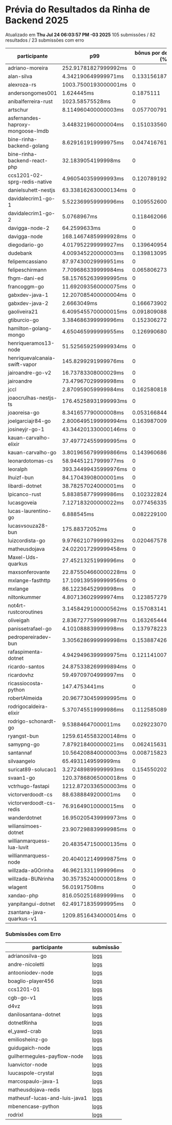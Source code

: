 # Prévia do Resultados da Rinha de Backend 2025
Atualizado em **Thu Jul 24 06:03:57 PM -03 2025**
105 submissões / 82 resultados / 23 submissões com erro


| participante | p99 | bônus por desempenho (%) | multa ($) | lucro | submissão |
| -- | -- | -- | -- | -- | -- |
|	adriano-moreira	|	252.91781827999992ms	|	0	|	0	|	313223.01499999996	|	[adriano-moreira](https://github.com/zanfranceschi/rinha-de-backend-2025/tree/main/participantes/adriano-moreira)
|	alan-silva	|	4.342190649999971ms	|	0.1331561870000006	|	0	|	358780.977094756	|	[alan-silva](https://github.com/zanfranceschi/rinha-de-backend-2025/tree/main/participantes/alan-silva)
|	alexroza-rs	|	1003.7500193000001ms	|	0	|	0	|	0	|	[alexroza-rs](https://github.com/zanfranceschi/rinha-de-backend-2025/tree/main/participantes/alexroza-rs)
|	andersongomes001	|	1.624445ms	|	0.1875111	|	0	|	376066.50144928205	|	[andersongomes001](https://github.com/zanfranceschi/rinha-de-backend-2025/tree/main/participantes/andersongomes001)
|	anibalferreira-rust	|	1023.58575528ms	|	0	|	0	|	271746.44	|	[anibalferreira-rust](https://github.com/zanfranceschi/rinha-de-backend-2025/tree/main/participantes/anibalferreira-rust)
|	artschur	|	8.114960400000003ms	|	0.057700791999999945	|	0	|	327754.86368887324	|	[artschur](https://github.com/zanfranceschi/rinha-de-backend-2025/tree/main/participantes/artschur)
|	asfernandes-haproxy-mongoose-lmdb	|	3.448321960000004ms	|	0.15103356079999994	|	0	|	358968.0425519152	|	[asfernandes-haproxy-mongoose-lmdb](https://github.com/zanfranceschi/rinha-de-backend-2025/tree/main/participantes/asfernandes-haproxy-mongoose-lmdb)
|	bine-rinha-backend-golang	|	8.629161919999975ms	|	0.04741676160000051	|	105419.45399998337	|	210060.84062373894	|	[bine-rinha-backend-golang](https://github.com/zanfranceschi/rinha-de-backend-2025/tree/main/participantes/bine-rinha-backend-golang)
|	bine-rinha-backend-react-php	|	32.1839054199998ms	|	0	|	101226.47535002082	|	187992.02565003867	|	[bine-rinha-backend-react-php](https://github.com/zanfranceschi/rinha-de-backend-2025/tree/main/participantes/bine-rinha-backend-react-php)
|	ccs1201-02-sprg-redis-native	|	4.960540359999993ms	|	0.12078919280000014	|	0	|	350139.1726900863	|	[ccs1201-02-sprg-redis-native](https://github.com/zanfranceschi/rinha-de-backend-2025/tree/main/participantes/ccs1201-02-sprg-redis-native)
|	danielsuhett-nestjs	|	63.338162630000134ms	|	0	|	0	|	290214.635	|	[danielsuhett-nestjs](https://github.com/zanfranceschi/rinha-de-backend-2025/tree/main/participantes/danielsuhett-nestjs)
|	davidalecrim1-go-1	|	5.522369959999996ms	|	0.10955260080000008	|	0	|	330404.35984591127	|	[davidalecrim1-go-1](https://github.com/zanfranceschi/rinha-de-backend-2025/tree/main/participantes/davidalecrim1-go-1)
|	davidalecrim1-go-2	|	5.0768967ms	|	0.118462066	|	107606.81225	|	236262.1521637403	|	[davidalecrim1-go-2](https://github.com/zanfranceschi/rinha-de-backend-2025/tree/main/participantes/davidalecrim1-go-2)
|	davigga-node-2	|	64.2599633ms	|	0	|	102601.41500000001	|	190545.48500000002	|	[davigga-node-2](https://github.com/zanfranceschi/rinha-de-backend-2025/tree/main/participantes/davigga-node-2)
|	davigga-node	|	168.14674859999928ms	|	0	|	105574.077	|	196066.14300000004	|	[davigga-node](https://github.com/zanfranceschi/rinha-de-backend-2025/tree/main/participantes/davigga-node)
|	diegodario-go	|	4.017952299999927ms	|	0.13964095400000145	|	0	|	355522.8022805839	|	[diegodario-go](https://github.com/zanfranceschi/rinha-de-backend-2025/tree/main/participantes/diegodario-go)
|	dudebank	|	4.009345220000003ms	|	0.13981309559999994	|	109154.43525	|	246318.86400934932	|	[dudebank](https://github.com/zanfranceschi/rinha-de-backend-2025/tree/main/participantes/dudebank)
|	felipemcassiano	|	87.97430029999951ms	|	0	|	0	|	0	|	[felipemcassiano](https://github.com/zanfranceschi/rinha-de-backend-2025/tree/main/participantes/felipemcassiano)
|	felipeschirmann	|	7.709686339999984ms	|	0.06580627320000032	|	0	|	0	|	[felipeschirmann](https://github.com/zanfranceschi/rinha-de-backend-2025/tree/main/participantes/felipeschirmann)
|	fhgm-dani-ed	|	58.157652639999995ms	|	0	|	0	|	290138.02	|	[fhgm-dani-ed](https://github.com/zanfranceschi/rinha-de-backend-2025/tree/main/participantes/fhgm-dani-ed)
|	francoggm-go	|	11.692093560000075ms	|	0	|	0	|	309105.70499999996	|	[francoggm-go](https://github.com/zanfranceschi/rinha-de-backend-2025/tree/main/participantes/francoggm-go)
|	gabxdev-java-1	|	12.207085400000004ms	|	0	|	0	|	315926.43000000005	|	[gabxdev-java-1](https://github.com/zanfranceschi/rinha-de-backend-2025/tree/main/participantes/gabxdev-java-1)
|	gabxdev-java-2	|	2.6663049ms	|	0.166673902	|	0	|	368756.0860723709	|	[gabxdev-java-2](https://github.com/zanfranceschi/rinha-de-backend-2025/tree/main/participantes/gabxdev-java-2)
|	gaoliveira21	|	6.4095455700000015ms	|	0.09180908859999998	|	0	|	186261.2329995266	|	[gaoliveira21](https://github.com/zanfranceschi/rinha-de-backend-2025/tree/main/participantes/gaoliveira21)
|	gtiburcio-go	|	3.384686399999996ms	|	0.15230627200000008	|	0	|	364778.9419583192	|	[gtiburcio-go](https://github.com/zanfranceschi/rinha-de-backend-2025/tree/main/participantes/gtiburcio-go)
|	hamilton-golang-mongo	|	4.650465999999955ms	|	0.12699068000000088	|	109098.01874999177	|	242194.696500597	|	[hamilton-golang-mongo](https://github.com/zanfranceschi/rinha-de-backend-2025/tree/main/participantes/hamilton-golang-mongo)
|	henriqueramos13-node	|	51.525659259999934ms	|	0	|	59049.95249999999	|	109664.19750000001	|	[henriqueramos13-node](https://github.com/zanfranceschi/rinha-de-backend-2025/tree/main/participantes/henriqueramos13-node)
|	henriquevalcanaia-swift-vapor	|	145.8299291999976ms	|	0	|	74588.643675	|	138521.766825	|	[henriquevalcanaia-swift-vapor](https://github.com/zanfranceschi/rinha-de-backend-2025/tree/main/participantes/henriquevalcanaia-swift-vapor)
|	jairoandre-go-v2	|	16.73783308000029ms	|	0	|	0	|	310176.325	|	[jairoandre-go-v2](https://github.com/zanfranceschi/rinha-de-backend-2025/tree/main/participantes/jairoandre-go-v2)
|	jairoandre	|	73.47967029999998ms	|	0	|	108622.30925	|	201727.14575000003	|	[jairoandre](https://github.com/zanfranceschi/rinha-de-backend-2025/tree/main/participantes/jairoandre)
|	jccl	|	2.870959059999984ms	|	0.1625808188000003	|	25826.916499999996	|	59961.30559042639	|	[jccl](https://github.com/zanfranceschi/rinha-de-backend-2025/tree/main/participantes/jccl)
|	joaocrulhas-nestjs-ts	|	176.45258931999993ms	|	0	|	0	|	0	|	[joaocrulhas-nestjs-ts](https://github.com/zanfranceschi/rinha-de-backend-2025/tree/main/participantes/joaocrulhas-nestjs-ts)
|	joaoreisa-go	|	8.341657790000008ms	|	0.05316684419999984	|	0	|	328379.6915961092	|	[joaoreisa-go](https://github.com/zanfranceschi/rinha-de-backend-2025/tree/main/participantes/joaoreisa-go)
|	joelgarciajr84-go	|	2.8006495199999994ms	|	0.16398700959999998	|	0	|	0	|	[joelgarciajr84-go](https://github.com/zanfranceschi/rinha-de-backend-2025/tree/main/participantes/joelgarciajr84-go)
|	josineyjr-go-1	|	43.344201330000146ms	|	0	|	109006.42899999999	|	202440.511	|	[josineyjr-go-1](https://github.com/zanfranceschi/rinha-de-backend-2025/tree/main/participantes/josineyjr-go-1)
|	kauan-carvalho-elixir	|	37.497724559999995ms	|	0	|	0	|	309702.705	|	[kauan-carvalho-elixir](https://github.com/zanfranceschi/rinha-de-backend-2025/tree/main/participantes/kauan-carvalho-elixir)
|	kauan-carvalho-go	|	3.8019656799999866ms	|	0.1439606864000003	|	0	|	353543.3094542757	|	[kauan-carvalho-go](https://github.com/zanfranceschi/rinha-de-backend-2025/tree/main/participantes/kauan-carvalho-go)
|	leonardotomas-cs	|	58.94451217999977ms	|	0	|	0	|	270270.855	|	[leonardotomas-cs](https://github.com/zanfranceschi/rinha-de-backend-2025/tree/main/participantes/leonardotomas-cs)
|	leoralph	|	393.34499435999976ms	|	0	|	0	|	170886.27500000002	|	[leoralph](https://github.com/zanfranceschi/rinha-de-backend-2025/tree/main/participantes/leoralph)
|	lhuizf-bun	|	84.17043908000001ms	|	0	|	98211.72374999999	|	182393.20124999998	|	[lhuizf-bun](https://github.com/zanfranceschi/rinha-de-backend-2025/tree/main/participantes/lhuizf-bun)
|	libardi-dotnet	|	38.78257024000001ms	|	0	|	110678.37724999999	|	205545.55775	|	[libardi-dotnet](https://github.com/zanfranceschi/rinha-de-backend-2025/tree/main/participantes/libardi-dotnet)
|	lpicanco-rust	|	5.883858779999986ms	|	0.10232282440000028	|	0	|	343648.501159462	|	[lpicanco-rust](https://github.com/zanfranceschi/rinha-de-backend-2025/tree/main/participantes/lpicanco-rust)
|	lucasgoveia	|	7.127183200000022ms	|	0.07745633599999956	|	0	|	325530.5521371049	|	[lucasgoveia](https://github.com/zanfranceschi/rinha-de-backend-2025/tree/main/participantes/lucasgoveia)
|	lucas-laurentino-go	|	6.888545ms	|	0.08222910000000001	|	0	|	341899.3919153405	|	[lucas-laurentino-go](https://github.com/zanfranceschi/rinha-de-backend-2025/tree/main/participantes/lucas-laurentino-go)
|	lucasvsouza28-bun	|	175.88372052ms	|	0	|	0	|	0	|	[lucasvsouza28-bun](https://github.com/zanfranceschi/rinha-de-backend-2025/tree/main/participantes/lucasvsouza28-bun)
|	luizcordista-go	|	9.976621079999932ms	|	0.020467578400001366	|	0	|	309819.41120144696	|	[luizcordista-go](https://github.com/zanfranceschi/rinha-de-backend-2025/tree/main/participantes/luizcordista-go)
|	matheusdojava	|	24.022017299999458ms	|	0	|	110139.98275000001	|	204545.68225	|	[matheusdojava](https://github.com/zanfranceschi/rinha-de-backend-2025/tree/main/participantes/matheusdojava)
|	Maxel-Uds-quarkus	|	27.45213251999996ms	|	0	|	0	|	316337.365	|	[Maxel-Uds-quarkus](https://github.com/zanfranceschi/rinha-de-backend-2025/tree/main/participantes/Maxel-Uds-quarkus)
|	maxsonferovante	|	22.875504660000228ms	|	0	|	79775.71699999999	|	148154.903	|	[maxsonferovante](https://github.com/zanfranceschi/rinha-de-backend-2025/tree/main/participantes/maxsonferovante)
|	mxlange-fasthttp	|	17.109139599999956ms	|	0	|	83749.24949998765	|	155534.3204999771	|	[mxlange-fasthttp](https://github.com/zanfranceschi/rinha-de-backend-2025/tree/main/participantes/mxlange-fasthttp)
|	mxlange	|	86.12236452999998ms	|	0	|	52070.33999999266	|	96702.05999998638	|	[mxlange](https://github.com/zanfranceschi/rinha-de-backend-2025/tree/main/participantes/mxlange)
|	niltonkummer	|	4.807136029999974ms	|	0.12385727940000052	|	0	|	347245.32572922873	|	[niltonkummer](https://github.com/zanfranceschi/rinha-de-backend-2025/tree/main/participantes/niltonkummer)
|	not4rt-rustcoroutines	|	3.1458429100000562ms	|	0.15708314179999888	|	0	|	345912.006994945	|	[not4rt-rustcoroutines](https://github.com/zanfranceschi/rinha-de-backend-2025/tree/main/participantes/not4rt-rustcoroutines)
|	oliveigah	|	2.8367277599999987ms	|	0.16326544480000002	|	0	|	362275.7865557002	|	[oliveigah](https://github.com/zanfranceschi/rinha-de-backend-2025/tree/main/participantes/oliveigah)
|	panissetrafael-go	|	4.101088839999998ms	|	0.13797822320000003	|	75635.65327499999	|	170283.5647948736	|	[panissetrafael-go](https://github.com/zanfranceschi/rinha-de-backend-2025/tree/main/participantes/panissetrafael-go)
|	pedropereiradev-bun	|	3.3056286999999998ms	|	0.15388742600000002	|	0	|	340832.60241192597	|	[pedropereiradev-bun](https://github.com/zanfranceschi/rinha-de-backend-2025/tree/main/participantes/pedropereiradev-bun)
|	rafaspimenta-dotnet	|	4.9429496399999975ms	|	0.12114100720000005	|	0	|	353141.664000151	|	[rafaspimenta-dotnet](https://github.com/zanfranceschi/rinha-de-backend-2025/tree/main/participantes/rafaspimenta-dotnet)
|	ricardo-santos	|	24.875338269999894ms	|	0	|	93215.72924998996	|	173114.92574998137	|	[ricardo-santos](https://github.com/zanfranceschi/rinha-de-backend-2025/tree/main/participantes/ricardo-santos)
|	ricardovhz	|	59.49709704999997ms	|	0	|	99968.64499999997	|	185656.055	|	[ricardovhz](https://github.com/zanfranceschi/rinha-de-backend-2025/tree/main/participantes/ricardovhz)
|	ricassiocosta-python	|	147.4753441ms	|	0	|	45449.410999998545	|	84406.04899999729	|	[ricassiocosta-python](https://github.com/zanfranceschi/rinha-de-backend-2025/tree/main/participantes/ricassiocosta-python)
|	robertAlmeida	|	20.967730459999995ms	|	0	|	98177.94350000001	|	182330.46650000004	|	[robertAlmeida](https://github.com/zanfranceschi/rinha-de-backend-2025/tree/main/participantes/robertAlmeida)
|	rodrigocaldeira-elixir	|	5.370745519999986ms	|	0.11258508960000028	|	0	|	343988.3181334435	|	[rodrigocaldeira-elixir](https://github.com/zanfranceschi/rinha-de-backend-2025/tree/main/participantes/rodrigocaldeira-elixir)
|	rodrigo-schonardt-go	|	9.53884647000011ms	|	0.029223070599997812	|	0	|	131746.47621557102	|	[rodrigo-schonardt-go](https://github.com/zanfranceschi/rinha-de-backend-2025/tree/main/participantes/rodrigo-schonardt-go)
|	ryangst-bun	|	1259.6145583200148ms	|	0	|	0	|	0	|	[ryangst-bun](https://github.com/zanfranceschi/rinha-de-backend-2025/tree/main/participantes/ryangst-bun)
|	samypng-go	|	7.879218400000021ms	|	0.062415631999999575	|	0	|	331235.998870887	|	[samypng-go](https://github.com/zanfranceschi/rinha-de-backend-2025/tree/main/participantes/samypng-go)
|	santannaf	|	10.564208840000003ms	|	0.008715823199999946	|	0	|	318732.1798647795	|	[santannaf](https://github.com/zanfranceschi/rinha-de-backend-2025/tree/main/participantes/santannaf)
|	silvaangelo	|	65.4931149599999ms	|	0	|	110294.954	|	204833.486	|	[silvaangelo](https://github.com/zanfranceschi/rinha-de-backend-2025/tree/main/participantes/silvaangelo)
|	suricat89-solucao1	|	3.272489899999993ms	|	0.15455020200000014	|	107528.10775000001	|	247176.45945982938	|	[suricat89-solucao1](https://github.com/zanfranceschi/rinha-de-backend-2025/tree/main/participantes/suricat89-solucao1)
|	svaan1-go	|	120.37868065000018ms	|	0	|	0	|	314881.68000000005	|	[svaan1-go](https://github.com/zanfranceschi/rinha-de-backend-2025/tree/main/participantes/svaan1-go)
|	vctrhugo-fastapi	|	1212.8720336500003ms	|	0	|	78755.3445	|	146259.9255	|	[vctrhugo-fastapi](https://github.com/zanfranceschi/rinha-de-backend-2025/tree/main/participantes/vctrhugo-fastapi)
|	victorverdoodt-cs	|	88.6388849200001ms	|	0	|	0	|	310643.975	|	[victorverdoodt-cs](https://github.com/zanfranceschi/rinha-de-backend-2025/tree/main/participantes/victorverdoodt-cs)
|	victorverdoodt-cs-redis	|	76.91649010000015ms	|	0	|	0	|	312384.23000000004	|	[victorverdoodt-cs-redis](https://github.com/zanfranceschi/rinha-de-backend-2025/tree/main/participantes/victorverdoodt-cs-redis)
|	wanderdotnet	|	16.950205439999973ms	|	0	|	47855.12199999999	|	88873.798	|	[wanderdotnet](https://github.com/zanfranceschi/rinha-de-backend-2025/tree/main/participantes/wanderdotnet)
|	wiliansimoes-dotnet	|	23.907298839999985ms	|	0	|	0	|	309340.525	|	[wiliansimoes-dotnet](https://github.com/zanfranceschi/rinha-de-backend-2025/tree/main/participantes/wiliansimoes-dotnet)
|	willianmarquess-lua-luvit	|	20.483547150000135ms	|	0	|	0	|	0	|	[willianmarquess-lua-luvit](https://github.com/zanfranceschi/rinha-de-backend-2025/tree/main/participantes/willianmarquess-lua-luvit)
|	willianmarquess-node	|	20.404012149999875ms	|	0	|	0	|	312721.535	|	[willianmarquess-node](https://github.com/zanfranceschi/rinha-de-backend-2025/tree/main/participantes/willianmarquess-node)
|	willzada-aGOrinha	|	46.96213311999996ms	|	0	|	0	|	54961.81	|	[willzada-aGOrinha](https://github.com/zanfranceschi/rinha-de-backend-2025/tree/main/participantes/willzada-aGOrinha)
|	willzada-BUNrinha	|	30.357352400000018ms	|	0	|	0	|	2903.41	|	[willzada-BUNrinha](https://github.com/zanfranceschi/rinha-de-backend-2025/tree/main/participantes/willzada-BUNrinha)
|	wlagent	|	56.01917508ms	|	0	|	109864.16875	|	204033.45625	|	[wlagent](https://github.com/zanfranceschi/rinha-de-backend-2025/tree/main/participantes/wlagent)
|	xandao-php	|	816.0502516899999ms	|	0	|	54947.58149999813	|	102045.50849999653	|	[xandao-php](https://github.com/zanfranceschi/rinha-de-backend-2025/tree/main/participantes/xandao-php)
|	yanpitangui-dotnet	|	62.49171835999995ms	|	0	|	100553.0085	|	186741.3015	|	[yanpitangui-dotnet](https://github.com/zanfranceschi/rinha-de-backend-2025/tree/main/participantes/yanpitangui-dotnet)
|	zsantana-java-quarkus-v1	|	1209.8516434000014ms	|	0	|	0	|	0	|	[zsantana-java-quarkus-v1](https://github.com/zanfranceschi/rinha-de-backend-2025/tree/main/participantes/zsantana-java-quarkus-v1)
### Submissões com Erro


| participante | submissão |
| -- | -- |
| adrianosilva-go | [logs](https://github.com/zanfranceschi/rinha-de-backend-2025/tree/main/participantes/adrianosilva-go) |
| andre-nicoletti | [logs](https://github.com/zanfranceschi/rinha-de-backend-2025/tree/main/participantes/andre-nicoletti) |
| antooniodev-node | [logs](https://github.com/zanfranceschi/rinha-de-backend-2025/tree/main/participantes/antooniodev-node) |
| boaglio-player456 | [logs](https://github.com/zanfranceschi/rinha-de-backend-2025/tree/main/participantes/boaglio-player456) |
| ccs1201-01 | [logs](https://github.com/zanfranceschi/rinha-de-backend-2025/tree/main/participantes/ccs1201-01) |
| cgb-go-v1 | [logs](https://github.com/zanfranceschi/rinha-de-backend-2025/tree/main/participantes/cgb-go-v1) |
| d4vz | [logs](https://github.com/zanfranceschi/rinha-de-backend-2025/tree/main/participantes/d4vz) |
| danilosantana-dotnet | [logs](https://github.com/zanfranceschi/rinha-de-backend-2025/tree/main/participantes/danilosantana-dotnet) |
| dotnetRinha | [logs](https://github.com/zanfranceschi/rinha-de-backend-2025/tree/main/participantes/dotnetRinha) |
| el_yawd-crab | [logs](https://github.com/zanfranceschi/rinha-de-backend-2025/tree/main/participantes/el_yawd-crab) |
| emiliosheinz-go | [logs](https://github.com/zanfranceschi/rinha-de-backend-2025/tree/main/participantes/emiliosheinz-go) |
| guidugaich-node | [logs](https://github.com/zanfranceschi/rinha-de-backend-2025/tree/main/participantes/guidugaich-node) |
| guilhermegules-payflow-node | [logs](https://github.com/zanfranceschi/rinha-de-backend-2025/tree/main/participantes/guilhermegules-payflow-node) |
| luanvictor-node | [logs](https://github.com/zanfranceschi/rinha-de-backend-2025/tree/main/participantes/luanvictor-node) |
| luucaspole-crystal | [logs](https://github.com/zanfranceschi/rinha-de-backend-2025/tree/main/participantes/luucaspole-crystal) |
| marcospaulo-java-1 | [logs](https://github.com/zanfranceschi/rinha-de-backend-2025/tree/main/participantes/marcospaulo-java-1) |
| matheusdojava-redis | [logs](https://github.com/zanfranceschi/rinha-de-backend-2025/tree/main/participantes/matheusdojava-redis) |
| matheusf-lucas-and-luis-java1 | [logs](https://github.com/zanfranceschi/rinha-de-backend-2025/tree/main/participantes/matheusf-lucas-and-luis-java1) |
| mbenencase-python | [logs](https://github.com/zanfranceschi/rinha-de-backend-2025/tree/main/participantes/mbenencase-python) |
| rodrixl | [logs](https://github.com/zanfranceschi/rinha-de-backend-2025/tree/main/participantes/rodrixl) |

